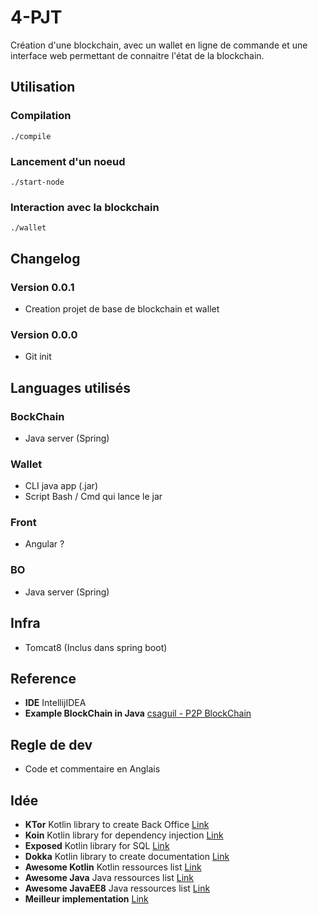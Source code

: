 # 4-PJT

Création d'une blockchain, avec un wallet en ligne de commande et une interface web permettant de connaitre l'état de la blockchain.

## Utilisation
### Compilation
```shell
./compile
```
### Lancement d'un noeud
```shell
./start-node
```
### Interaction avec la blockchain
```shell
./wallet
```

## Changelog
### Version 0.0.1
* Creation projet de base de blockchain et wallet
### Version 0.0.0
* Git init

## Languages utilisés
### BockChain
* Java server (Spring)

### Wallet
* CLI java app (.jar)
* Script Bash / Cmd qui lance le jar

### Front
* Angular ? 

### BO
* Java server (Spring)

## Infra 
* Tomcat8 (Inclus dans spring boot)

## Reference
* **IDE** IntellijIDEA
* **Example BlockChain in Java** [csaguil - P2P BlockChain](https://github.com/csaguil/p2p-blockchain)

## Regle de dev
* Code et commentaire en Anglais

## Idée

* **KTor** Kotlin library to create Back Office [Link](https://ktor.io/)
* **Koin** Kotlin library for dependency injection [Link](https://github.com/InsertKoinIO/koin)
* **Exposed** Kotlin library for SQL [Link](https://github.com/jetbrains/Exposed)
* **Dokka** Kotlin library to create documentation [Link](https://github.com/Kotlin/dokka)
* **Awesome Kotlin** Kotlin ressources list [Link](https://github.com/KotlinBy/awesome-kotlin)
* **Awesome Java** Java ressources list [Link](https://github.com/akullpp/awesome-java)
* **Awesome JavaEE8** Java ressources list [Link](https://github.com/hantsy/awesome-javaee8)
* **Meilleur implementation** [Link](https://blockchainconf.net/blog/java/blockchain-java-developers-build-blockchain-java/)

